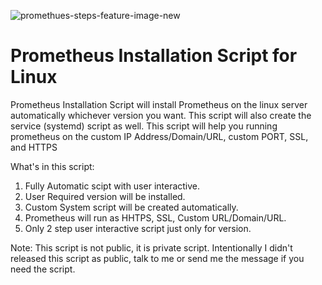 
![promethues-steps-feature-image-new](https://github.com/user-attachments/assets/77796c81-d445-492f-a8e8-d6e3058afa72)

# Prometheus Installation Script for Linux

Prometheus Installation Script will install Prometheus on the linux server automatically whichever version you want. This script will also create the service (systemd) script as well. This script will help you running prometheus on the custom IP Address/Domain/URL, custom PORT, SSL, and HTTPS

What's in this script:
1. Fully Automatic scipt with user interactive.
2. User Required version will be installed.
3. Custom System script will be created automatically.
4. Prometheus will run as HHTPS, SSL, Custom URL/Domain/URL.
5. Only 2 step user interactive script just only for version.

Note: This script is not public, it is private script. Intentionally I didn't released this script as public, talk to me or send me the message if you need the script.
